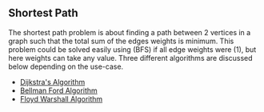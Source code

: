 ## Shortest Path
The shortest path problem is about finding a path between 2 vertices in a graph such that the total sum of the edges weights is minimum. This problem could be solved easily using (BFS) if all edge weights were (1), but here weights can take any value. Three different algorithms are discussed below depending on the use-case.

* [Dijkstra's Algorithm](Traversal%20Algorithms/Dijkstra'sAlgorithm/readme.md)
* [Bellman Ford Algorithm](BellmanFordAlgorithm/readme.md)
* [Floyd Warshall Algorithm](notadded)